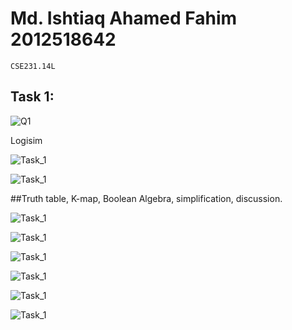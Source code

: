 # **Md. Ishtiaq Ahamed Fahim 2012518642**
`CSE231.14L`

## Task 1:

![Q1](https://github.com/IAFahim/CSE231/blob/master/Lab/Lab_4/Task_1/Question_1.png)

Logisim

![Task_1](https://github.com/IAFahim/CSE231/blob/master/Lab/Lab_4/Task_1/3-extendwxyzBasic.png)

![Task_1](https://github.com/IAFahim/CSE231/blob/master/Lab/Lab_4/Task_1/3-extendwxyzNOR.png)

##Truth table, K-map, Boolean Algebra, simplification, discussion.

![Task_1](https://github.com/IAFahim/CSE231/blob/master/Lab/Lab_4/Task_1/Page_1.png)

![Task_1](https://github.com/IAFahim/CSE231/blob/master/Lab/Lab_4/Task_1/Page_2.png)

![Task_1](https://github.com/IAFahim/CSE231/blob/master/Lab/Lab_4/Task_1/Page_3.png)

![Task_1](https://github.com/IAFahim/CSE231/blob/master/Lab/Lab_4/Task_1/Page_4.png)

![Task_1](https://github.com/IAFahim/CSE231/blob/master/Lab/Lab_4/Task_1/Page_5.png)

![Task_1](https://github.com/IAFahim/CSE231/blob/master/Lab/Lab_4/Task_1/Page_6.png)